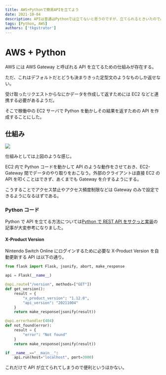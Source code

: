 ```yaml
---
title: AWS+Pythonで簡易APIを立てよう
date: 2021-10-04
description: APIは普通はPythonでは立てないと思うのですが、立てられるときいたのでAWSで試してみました
tags: [Python, AWS]
authors: ['tkgstrator']
---
```


# AWS + Python

AWS には AWS Gateway と呼ばれる API を立てるための仕組みが存在する。

ただ、これはデフォルトだとどうも決まりきった定型文のようなものしか返せない。

受け取ったリクエストからなにかデータを作成して返すためには EC2 などと連携する必要があるようだ。

そこで稼働中の EC2 サーバで Python を動かしその結果を返すための API を作成することにした。

## 仕組み

![](https://pbs.twimg.com/media/FA00xjcUcAAXldh?format=png&name=medium)

仕組みとしては上図のような感じ。

EC2 内で Python コードを動かして API のような動作をさせておき、EC2-Gateway 間でデータのやり取りをおこなう。外部のクライアントは直接 EC2 の API を叩くことはできず、あくまでも Gateway を介するようにする。

こうすることでアクセス禁止やアクセス頻度制限などは Gateway のみで設定できるようになるはずである。

### Python コード

Python で API を立てる方法については[Python で REST API をサクっと実装](https://qiita.com/Morinikiz/items/c2af4ffa180856d1bf30)の記事が大変参考になりました。

#### X-Product Version

Nintendo Switch Online にログインするために必要な X-Product Version を自動更新する API は以下の通り。

```python
from flask import Flask, jsonify, abort, make_response

api = Flask(__name__)

@api.route("/version", methods=["GET"])
def get_version():
    result = {
        "x_product_version": "1.12.0",
        "api_version": "20211004"
    }
    return make_response(jsonify(result))

@api.errorhandler(404)
def not_found(error):
    result = {
        "error": "Not found"
    }
    return make_response(jsonify(result))

if __name__=="__main__":
    api.run(host="localhost", port=3000)
```

これだけで API が立てられてしまうので便利というほかない。
